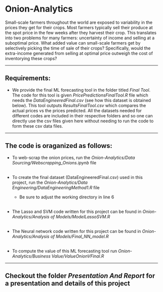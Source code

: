 # Onion-Analytics
Small-scale farmers throughout the world are exposed to variability in the prices they get for their crops. Most farmers typically sell their produce at the spot price in the few weeks after they harvest their crop. This translates into two problems for many farmers: uncertainty of income and selling at a suboptimal price. What added value can small-scale farmers get by selectively picking the time of sale of their crops? Specifically, would the extra-income generated from selling at optimal price outweigh the cost of inventorying these crops?

---

## Requirements:
* We provide the final ML forecasting tool in the folder titled *Final Tool*. The code for this tool is given *PricePredictionsFinalTool.R* file which needs the *DataEngineeredFinal.csv* (see how this dataset is obtained below). This tool outputs *ResultsFinalTool.csv* which compares the actual prices vs the prices predicted. All the datasets needed for different codes are included in their respective folders and so one can directly use the csv files given here without needing to run the code to form these csv data files.
---


## The code is oraganized as follows:
* To web-scrap the onion prices, run the *Onion-Analytics/Data Sourcing/Webscrapping_Onions.ipynb* file<br/><br/>

* To create the final dataset (DataEngineeredFinal.csv) used in this project, run the *Onion-Analytics/Data Engineering/DataEngineeringMethod1.R* file
  * Be sure to adjust the working directory in line 6 <br/><br/>

* The Lasso and SVM code written for this project can be found in *Onion-Analytics/Analysis of Models/ModelLassoSVM.R* <br/><br/>

* The Neural network code written for this project can be found in *Onion-Analytics/Analysis of Models/Final_NN_model.R* <br/><br/>

* To compute the value of this ML forecasting tool run *Onion-Analytics/Business Value/ValueOnionVFinal.R*
---

## Checkout the folder *Presentation And Report* for a presentation and details of this project
